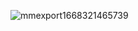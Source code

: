 ![mmexport1668321465739](https://user-images.githubusercontent.com/95086921/201509201-2f414b88-e687-4fb7-af7c-fbbacddd5399.jpg)

